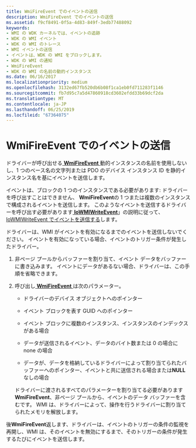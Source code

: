 ```yaml
---
title: WmiFireEvent でのイベントの送信
description: WmiFireEvent でのイベントの送信
ms.assetid: f9cf8491-0f5a-4d83-849f-3edb77488092
keywords:
- WMI の WDK カーネルでは、イベントの追跡
- WDK の WMI イベント
- WDK の WMI のトレース
- WMI イベントの送信
- イベントは、WDK の WMI をブロックします。
- WDK の WMI の通知
- WmiFireEvent
- WDK の WMI の名前の動的インスタンス
ms.date: 06/16/2017
ms.localizationpriority: medium
ms.openlocfilehash: 3132ed67fb520db6b08f1ca1eb0fd711283f1146
ms.sourcegitcommit: fb7d95c7a5d47860918cd3602efdd33b69dcf2da
ms.translationtype: MT
ms.contentlocale: ja-JP
ms.lasthandoff: 06/25/2019
ms.locfileid: "67364075"
---
```

# <a name="sending-an-event-with-wmifireevent"></a>WmiFireEvent でのイベントの送信





ドライバーが呼び出せる[ **WmiFireEvent** ](https://docs.microsoft.com/windows-hardware/drivers/ddi/content/wmilib/nf-wmilib-wmifireevent)動的インスタンスの名前を使用しないし、1 つのベース名の文字列または PDO のデバイス インスタンス ID を静的インスタンス名を基にイベントを送信します。

イベントは、ブロックの 1 つのインスタンスである必要があります: ドライバーを呼び出すことはできません、 **WmiFireEvent**の 1 つまたは複数のインスタンスで構成されるイベントを送信します。 このようなイベントを送信するドライバーを呼び出す必要があります[ **IoWMIWriteEvent**](https://docs.microsoft.com/windows-hardware/drivers/ddi/content/wdm/nf-wdm-iowmiwriteevent)」の説明に従って、 [IoWMIWriteEvent でイベントを送信する](sending-an-event-with-iowmiwriteevent.md)します。

ドライバーは、WMI がイベントを有効になるまでのイベントを送信しないでください。 イベントを有効になっている場合、イベントのトリガー条件が発生したドライバー。

1.  非ページ プールからバッファーを割り当て、イベント データをバッファーに書き込みます。 イベントにデータがあるない場合、ドライバーは、この手順を省略できます。

2.  呼び出し[ **WmiFireEvent** ](https://docs.microsoft.com/windows-hardware/drivers/ddi/content/wmilib/nf-wmilib-wmifireevent)は次のパラメーター。

    -   ドライバーのデバイス オブジェクトへのポインター

    -   イベント ブロックを表す GUID へのポインター

    -   イベント ブロックに複数のインスタンス、インスタンスのインデックスがある場合

    -   データが送信されるイベント、データのバイト数または 0 の場合に none の場合

    -   データが、データを格納しているドライバーによって割り当てられたバッファーへのポインター、イベントと共に送信される場合または**NULL**なしの場合

    ドライバーに渡されるすべてのパラメーターを割り当てる必要があります**WmiFireEvent**、非ページ プールから、イベントのデータ バッファーを含むです。 WMI は、ドライバーによって、操作を行うドライバーに割り当てられたメモリを解放します。

後**WmiFireEvent**返します、ドライバーは、イベントのトリガーの条件の監視を再開し、WMI は、そのイベントを無効にするまで、そのトリガーの条件が発生するたびにイベントを送信します。

 

 




